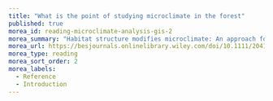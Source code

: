 ```yaml
---
title: "What is the point of studying microclimate in the forest"
published: true
morea_id: reading-microclimate-analysis-gis-2
morea_summary: "Habitat structure modifies microclimate: An approach for mapping fine-scale thermal refuge"
morea_url: https://besjournals.onlinelibrary.wiley.com/doi/10.1111/2041-210X.13008
morea_type: reading
morea_sort_order: 2
morea_labels:
  - Reference
  - Introduction
---
```


